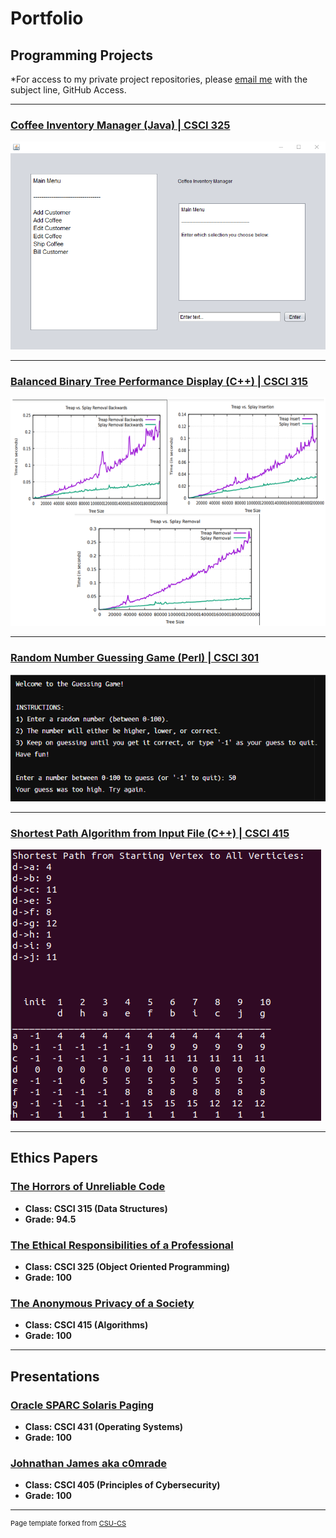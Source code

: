 Portfolio
=========

Programming Projects
--------------------

*For access to my private project repositories, please [email me](mailto:amthompson1@csustudent.net?subject=GitHub%20Access) with the subject line, GitHub Access.

---
### [Coffee Inventory Manager (Java) | CSCI 325](project1)

![Coffee Inventory Manager](images/project1/coffee_menmu.png)

---
### [Balanced Binary Tree Performance Display (C++) | CSCI 315](project2)

![Balanced Binary Tree Performance Display](images/project2/project2_graphs.png)

---
### [Random Number Guessing Game (Perl) | CSCI 301](project3)

![Random Number Guessing Game](images/project3/project3_start.png)

---
### [Shortest Path Algorithm from Input File (C++) | CSCI 415](project4)

![Shortest Path Algorithm from Input File](images/project4/project4_display.png)

---

Ethics Papers
-------------

### [The Horrors of Unreliable Code](/papers/paper1.pdf)

-   **Class: CSCI 315 (Data Structures)**  
-   **Grade: 94.5**

### [The Ethical Responsibilities of a Professional](/papers/paper2.pdf)

-   **Class: CSCI 325 (Object Oriented Programming)** 
-   **Grade: 100**

### [The Anonymous Privacy of a Society](/papers/paper3.pdf)

-   **Class: CSCI 415 (Algorithms)** 
-   **Grade: 100**

---

Presentations
-------------

### [Oracle SPARC Solaris Paging](/pdf/paging_presentation.pdf)

- **Class: CSCI 431 (Operating Systems)** 
- **Grade: 100**


### [Johnathan James aka c0mrade](/pdf/cyber_presentation.pdf)

- **Class: CSCI 405 (Principles of Cybersecurity)** 
- **Grade: 100**

---

<p style="font-size:11px">Page template forked from <a href="https://github.com/csu-cs/csci-portfolio">CSU-CS</a></p>
<!-- Remove above link if you don't want to attributive -->
